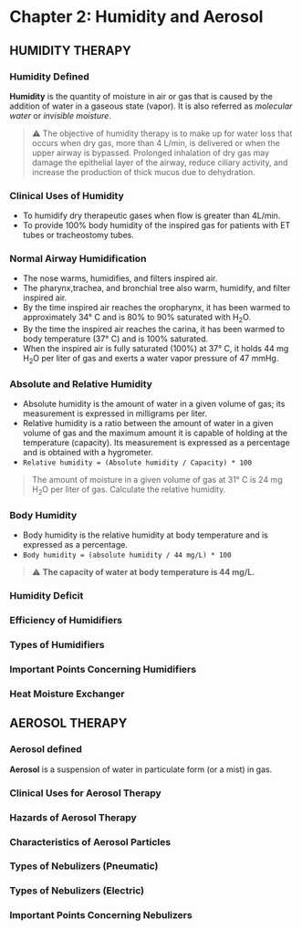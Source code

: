# Chapter 2: Humidity and Aerosol

## HUMIDITY THERAPY

### Humidity Defined

**Humidity**  is the quantity of moisture in air or gas that is caused by the
addition of water in a gaseous state (vapor). It is also referred as
*molecular water* or *invisible moisture*.

> :warning: The objective of humidity therapy is to make up for water loss that
> occurs when dry gas, more than 4 L/min, is delivered or when the upper airway
> is bypassed. Prolonged inhalation  of dry gas may damage the epithelial layer
> of the airway, reduce ciliary activity, and increase the production of thick
> mucus due to dehydration.

### Clinical Uses of Humidity

- To humidify dry therapeutic gases when flow is greater than 4L/min.
- To provide 100% body humidity of the inspired gas for patients with ET tubes
  or tracheostomy tubes.

### Normal Airway Humidification

- The nose warms, humidifies, and filters inspired air.
- The pharynx,trachea, and bronchial tree also warm, humidify, and filter
  inspired air.
- By the time inspired air reaches the oropharynx, it has been warmed to
  approximately 34° C and is 80% to 90% saturated with H<sub>2</sub>O.
- By the time the inspired air reaches the carina, it has been warmed to body
  temperature (37° C) and is 100% saturated.
- When the inspired air is fully saturated (100%) at 37° C, it holds 44 mg
  H<sub>2</sub>O per liter of gas and exerts a water vapor pressure of 47 mmHg.

### Absolute and Relative Humidity

- Absolute humidity is the amount of water in a given volume of gas; its
  measurement is expressed in milligrams per liter.
- Relative humidity is a ratio between the amount of water in a given volume of
  gas and the maximum amount it is capable of holding at the temperature
(capacity). Its measurement is expressed as a percentage and is obtained with a
hygrometer.
- `Relative humidity = (Absolute humidity / Capacity) * 100`
> The amount of moisture in a given volume of gas at 31° C is 24 mg
> H<sub>2</sub>O per liter of gas. Calculate the relative humidity.

### Body Humidity

- Body humidity is the relative humidity at body temperature and is expressed
  as a percentage.
- `Body humidity = (absolute humidity / 44 mg/L) * 100`
> :warning: **The capacity of water at body temperature is 44 mg/L.**

### Humidity Deficit

### Efficiency of Humidifiers

### Types of Humidifiers

### Important Points Concerning Humidifiers

### Heat Moisture Exchanger

## AEROSOL THERAPY

### Aerosol defined

**Aerosol** is a suspension of water in particulate form (or a mist) in gas.

### Clinical Uses for Aerosol Therapy

### Hazards of Aerosol Therapy

### Characteristics of Aerosol Particles

### Types of Nebulizers (Pneumatic)

### Types of Nebulizers (Electric)

### Important Points Concerning Nebulizers
